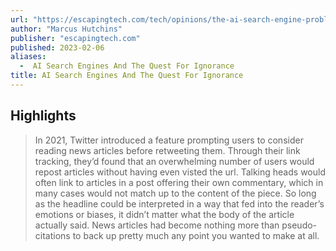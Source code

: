 ```yaml
---
url: "https://escapingtech.com/tech/opinions/the-ai-search-engine-problem.html"
author: "Marcus Hutchins"
publisher: "escapingtech.com"
published: 2023-02-06
aliases:
  -  AI Search Engines And The Quest For Ignorance
title: AI Search Engines And The Quest For Ignorance
---
```


## Highlights
> In 2021, Twitter introduced a feature prompting users to consider reading news articles before retweeting them. Through their link tracking, they’d found that an overwhelming number of users would repost articles without having even visted the url. Talking heads would often link to articles in a post offering their own commentary, which in many cases would not match up to the content of the piece. So long as the headline could be interpreted in a way that fed into the reader’s emotions or biases, it didn’t matter what the body of the article actually said. News articles had become nothing more than pseudo-citations to back up pretty much any point you wanted to make at all.

